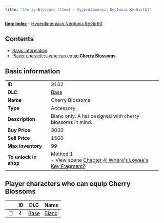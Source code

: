 ```yaml
---
title: "Cherry Blossoms (Item) - Hyperdimension Neptunia Re;Birth1"
---
```


[**Item Index**](/neptunia/rb1/item/index.html) - [Hyperdimension Neptunia Re;Birth1](/neptunia/rb1)

## Contents

- [Basic information](#basic-information)
- [Player characters who can equip **Cherry Blossoms**](#player-characters-who-can-equip-cherry-blossoms)

## Basic information

|   |   |
| -- | -- |
| **ID** | 3162 |
| **DLC** | [Base](/neptunia/rb1/dlc/1-base.html) |
| **Name** | Cherry Blossoms |
| **Type** | Accessory |
| **Description** | Blanc only. A hat designed with cherry blossoms in mind. |
| **Buy Price** | 3000 |
| **Sell Price** | 1500 |
| **Max inventory** | 99 |
| **To unlock in shop** | Method 1<br />- View scene [Chapter 4: Where's Lowee's Key Fragment?](/neptunia/rb1/scene/1-410-chapter-4-wheres-lowees-key-fragment.html) |

## Player characters who can equip **Cherry Blossoms**

|    | ID | DLC | Name |
| -- | -- | --- | ---- |
| <input type="checkbox" id="rb1-player-1-4" class="trackbox" /> | 4 | [Base](/neptunia/rb1/dlc/1-base.html) | [Blanc](/neptunia/rb1/player/1-4-blanc.html) |